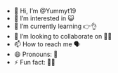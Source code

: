 - 👋 Hi, I’m @Yummyt19
- 👀 I’m interested in 😺
- 🌱 I’m currently learning 👉👌
- 💞️ I’m looking to collaborate on 💋👅
- 📫 How to reach me 🗣️
- 😄 Pronouns: 🚒
- ⚡ Fun fact: 🧲💃

<!---
Yummyt19/Yummyt19 is a ✨ special ✨ repository because its `README.md` (this file) appears on your GitHub profile.
You can click the Preview link to take a look at your changes.
--->
